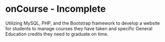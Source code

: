 # onCourse - Incomplete

Utilizing MySQL, PHP, and the Bootstrap framework to develop a website for students to manage courses they have taken and specific General Education credits they need to graduate on time.
